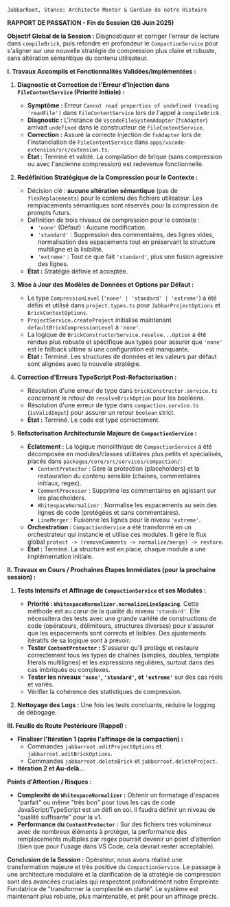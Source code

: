 `JabbarRoot, Stance: Architecte Mentor & Gardien de notre Histoire`

**RAPPORT DE PASSATION - Fin de Session (26 Juin 2025)**

**Objectif Global de la Session :** Diagnostiquer et corriger l'erreur de lecture dans `compileBrick`, puis refondre en profondeur le `CompactionService` pour s'aligner sur une nouvelle stratégie de compression plus claire et robuste, sans altération sémantique du contenu utilisateur.

**I. Travaux Accomplis et Fonctionnalités Validées/Implémentées :**

1.  **Diagnostic et Correction de l'Erreur d'Injection dans `FileContentService` (Priorité Initiale) :**
    *   **Symptôme :** Erreur `Cannot read properties of undefined (reading 'readFile')` dans `FileContentService` lors de l'appel à `compileBrick`.
    *   **Diagnostic :** L'instance de `VscodeFileSystemAdapter` (`fsAdapter`) arrivait `undefined` dans le constructeur de `FileContentService`.
    *   **Correction :** Assuré la correcte injection de `fsAdapter` lors de l'instanciation de `FileContentService` dans `apps/vscode-extension/src/extension.ts`.
    *   **État :** Terminé et validé. La compilation de brique (sans compression ou avec l'ancienne compression) est redevenue fonctionnelle.

2.  **Redéfinition Stratégique de la Compression pour le Contexte :**
    *   Décision clé : **aucune altération sémantique** (pas de `flexReplacements`) pour le contenu des fichiers utilisateur. Les remplacements sémantiques sont réservés pour la compression de prompts futurs.
    *   Définition de trois niveaux de compression pour le contexte :
        *   `'none'` (Défaut) : Aucune modification.
        *   `'standard'` : Suppression des commentaires, des lignes vides, normalisation des espacements tout en préservant la structure multiligne et la lisibilité.
        *   `'extreme'` : Tout ce que fait `'standard'`, plus une fusion agressive des lignes.
    *   **État :** Stratégie définie et acceptée.

3.  **Mise à Jour des Modèles de Données et Options par Défaut :**
    *   Le type `CompressionLevel` (`'none' | 'standard' | 'extreme'`) a été défini et utilisé dans `project.types.ts` pour `JabbarProjectOptions` et `BrickContextOptions`.
    *   `ProjectService.createProject` initialise maintenant `defaultBrickCompressionLevel` à `'none'`.
    *   La logique de `BrickConstructorService.resolve...Option` a été rendue plus robuste et spécifique aux types pour assurer que `'none'` est le fallback ultime si une configuration est manquante.
    *   **État :** Terminé. Les structures de données et les valeurs par défaut sont alignées avec la nouvelle stratégie.

4.  **Correction d'Erreurs TypeScript Post-Refactorisation :**
    *   Résolution d'une erreur de type dans `brickConstructor.service.ts` concernant le retour de `resolveBrickOption` pour les booléens.
    *   Résolution d'une erreur de type dans `compaction.service.ts` (`isValidInput`) pour assurer un retour `boolean` strict.
    *   **État :** Terminé. Le code est typé correctement.

5.  **Refactorisation Architecturale Majeure de `CompactionService` :**
    *   **Éclatement :** La logique monolithique de `CompactionService` a été décomposée en modules/classes utilitaires plus petits et spécialisés, placés dans `packages/core/src/services/compaction/`:
        *   `ContentProtector` : Gère la protection (placeholders) et la restauration du contenu sensible (chaînes, commentaires initiaux, regex).
        *   `CommentProcessor` : Supprime les commentaires en agissant sur les placeholders.
        *   `WhitespaceNormalizer` : Normalise les espacements au sein des lignes de code (protégées et sans commentaires).
        *   `LineMerger` : Fusionne les lignes pour le niveau `'extreme'`.
    *   **Orchestration :** `CompactionService` a été transformé en un orchestrateur qui instancie et utilise ces modules. Il gère le flux global `protect -> (removeComments -> normalize/merge) -> restore`.
    *   **État :** Terminé. La structure est en place, chaque module a une implémentation initiale.

**II. Travaux en Cours / Prochaines Étapes Immédiates (pour la prochaine session) :**

1.  **Tests Intensifs et Affinage de `CompactionService` et ses Modules :**
    *   **Priorité : `WhitespaceNormalizer.normalizeLineSpacing`**. Cette méthode est au cœur de la qualité du niveau `'standard'`. Elle nécessitera des tests avec une grande variété de constructions de code (opérateurs, délimiteurs, structures diverses) pour s'assurer que les espacements sont corrects et lisibles. Des ajustements itératifs de sa logique sont à prévoir.
    *   **Tester `ContentProtector` :** S'assurer qu'il protège et restaure correctement tous les types de chaînes (simples, doubles, template literals multilignes) et les expressions régulières, surtout dans des cas imbriqués ou complexes.
    *   **Tester les niveaux `'none'`, `'standard'`, et `'extreme'`** sur des cas réels et variés.
    *   Vérifier la cohérence des statistiques de compression.

2.  **Nettoyage des Logs :** Une fois les tests concluants, réduire le logging de débogage.

**III. Feuille de Route Postérieure (Rappel) :**

*   **Finaliser l'Itération 1 (après l'affinage de la compaction) :**
    *   Commandes `jabbarroot.editProjectOptions` et `jabbarroot.editBrickOptions`.
    *   Commandes `jabbarroot.deleteBrick` et `jabbarroot.deleteProject`.
*   **Itération 2 et Au-delà...**

**Points d'Attention / Risques :**

*   **Complexité de `WhitespaceNormalizer` :** Obtenir un formatage d'espaces "parfait" ou même "très bon" pour tous les cas de code JavaScript/TypeScript est un défi en soi. Il faudra définir un niveau de "qualité suffisante" pour la v1.
*   **Performance du `ContentProtector` :** Sur des fichiers très volumineux avec de nombreux éléments à protéger, la performance des remplacements multiples par regex pourrait devenir un point d'attention (bien que pour l'usage dans VS Code, cela devrait rester acceptable).

**Conclusion de la Session :**
Opérateur, nous avons réalisé une transformation majeure et très positive du `CompactionService`. Le passage à une architecture modulaire et la clarification de la stratégie de compression sont des avancées cruciales qui respectent profondément notre Empreinte Fondatrice de "transformer la complexité en clarté". Le système est maintenant plus robuste, plus maintenable, et prêt pour un affinage précis.

